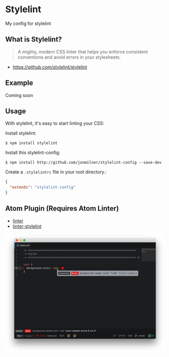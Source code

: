 # Stylelint

My config for stylelint

## What is Stylelint?

> A mighty, modern CSS linter that helps you enforce consistent conventions and avoid errors in your stylesheets.

* https://github.com/stylelint/stylelint

## Example

Coming soon

## Usage

With stylelint, it's easy to start linting your CSS:

Install stylelint:
```
$ npm install stylelint
```

Install this stylelint-config:
```
$ npm install http://github.com/jonmilner/stylelint-config --save-dev
```

Create a `.stylelintrc` file in your root directory.:
```json
{
  "extends": "stylelint-config"
}
```

## Atom Plugin (Requires Atom Linter)

* [linter](https://github.com/steelbrain/linter)
* [linter-stylelint](https://github.com/AtomLinter/linter-stylelint)

![demo](https://raw.githubusercontent.com/jonmilner/stylelint-config/master/demo.png)
